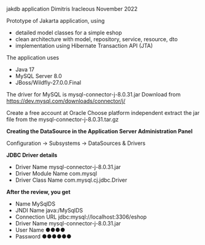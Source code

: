 jakdb application
Dimitris Iracleous
November 2022

Prototype of Jakarta application, using 
- detailed model classes for a simple eshop
- clean architecture with model, repository, service, resource, dto
- implementation using Hibernate Transaction API (JTA) 
 

The application uses 
- Java 17
- MySQL Server 8.0 
- JBoss/Wildfly-27.0.0.Final


The driver for MySQL is
mysql-connector-j-8.0.31.jar
Download from https://dev.mysql.com/downloads/connector/j/

Create a free account at Oracle
Choose platform independent
extract the jar file from the mysql-connector-j-8.0.31.tar.gz


**Creating the DataSource in the Application Server Administration Panel**
 
Configuration -> Subsystems -> DataSources & Drivers


**JDBC Driver details**
- Driver Name             mysql-connector-j-8.0.31.jar
- Driver Module Name      com.mysql
- Driver Class Name       com.mysql.cj.jdbc.Driver



**After the review, you get**
- Name            MySqlDS
- JNDI Name       java:/MySqlDS
- Connection URL  jdbc:mysql://localhost:3306/eshop
- Driver Name     mysql-connector-j-8.0.31.jar
- User Name       ●●●●
- Password        ●●●●●●

